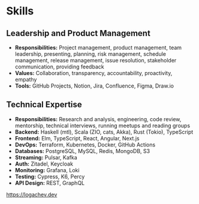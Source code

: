 # Skills

## Leadership and Product Management

- **Responsibilities:** Project management, product management, team leadership, presenting, planning, risk management, schedule management, release management, issue resolution, stakeholder communication, providing feedback
- **Values:** Collaboration, transparency, accountability, proactivity, empathy
- **Tools:** GitHub Projects, Notion, Jira, Confluence, Figma, Draw.io

## Technical Expertise

- **Responsibilities:** Research and analysis, engineering, code review, mentorship, technical interviews, running meetups and reading groups
- **Backend:** Haskell (mtl), Scala (ZIO, cats, Akka), Rust (Tokio), TypeScript
- **Frontend:** Elm, TypeScript, React, Angular, Next.js
- **DevOps:** Terraform, Kubernetes, Docker, GitHub Actions
- **Databases:** PostgreSQL, MySQL, Redis, MongoDB, S3
- **Streaming:** Pulsar, Kafka
- **Auth:** Zitadel, Keycloak
- **Monitoring:** Grafana, Loki
- **Testing:** Cypress, K6, Percy
- **API Design:** REST, GraphQL

https://logachev.dev
